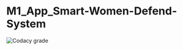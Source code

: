 # M1_App_Smart-Women-Defend-System
![Codacy grade](https://img.shields.io/codacy/grade/https://github.com/KAVIYASS99/M1_Application_Smart-Women-Defend-System.git)
